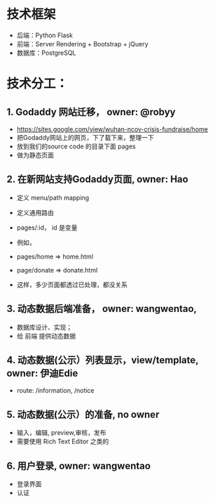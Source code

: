 


# 技术框架
- 后端：Python Flask
- 前端：Server Rendering + Bootstrap + jQuery
- 数据库：PostgreSQL

# 技术分工：
## 1. Godaddy 网站迁移， owner: @robyy
- https://sites.google.com/view/wuhan-ncov-crisis-fundraise/home
- 把Godaddy网站上的网页，下了载下来，整理一下
- 放到我们的source code 的目录下面 pages
- 做为静态页面
## 2. 在新网站支持Godaddy页面, owner: Hao
- 定义 menu/path mapping
- 定义通用路由
- pages/:id， id 是变量

- 例如，
- pages/home => home.html
- page/donate => donate.html

- 这样，多少页面都透过已处理，都没关系

## 3. 动态数据后端准备， owner: wangwentao,
- 数据库设计、实现；
- 给 前端 提供动态数据

## 4. 动态数据(公示）列表显示，view/template, owner: 伊迪Edie
- route: /information, /notice

## 5. 动态数据(公示）的准备, no owner
- 输入，编辑, preview,审核，发布
- 需要使用 Rich Text Editor 之类的

## 6. 用户登录,  owner: wangwentao
- 登录界面
- 认证
